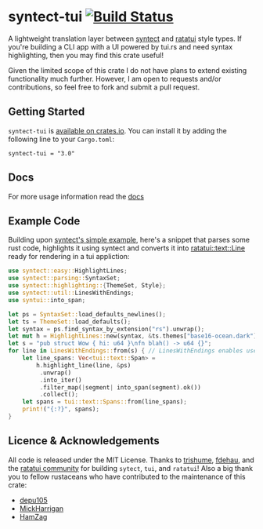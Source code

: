 # syntect-tui [![Build Status](https://app.travis-ci.com/chanq-io/syntect-tui.svg?branch=main)](https://app.travis-ci.com/chanq-io/syntect-tui)
A lightweight translation layer between [syntect](https://github.com/trishume/syntect) and
[ratatui](https://github.com/ratatui-org/ratatui) style types. If you're building a CLI app with a UI powered by tui.rs and need syntax highlighting, then you may find this crate useful!

Given the limited scope of this crate I do not have plans to extend existing functionality much further. However, I am open to requests and/or contributions, so feel free to fork and submit a pull request.

## Getting Started
`syntect-tui` is [available on crates.io](https://crates.io/crates/syntect-tui). You can install it by adding the following line to your `Cargo.toml`:

```
syntect-tui = "3.0"
```

## Docs
For more usage information read the [docs](https://docs.rs/syntect-tui/latest/syntect_tui/)

## Example Code
Building upon [syntect's simple example](https://github.com/trishume/syntect#example-code), here's a
snippet that parses some rust code, highlights it using syntect and converts it into
[ratatui::text::Line](https://docs.rs/ratatui/latest/ratatui/text/struct.Line.html) ready for rendering in a tui appliction:
```rust
use syntect::easy::HighlightLines;
use syntect::parsing::SyntaxSet;
use syntect::highlighting::{ThemeSet, Style};
use syntect::util::LinesWithEndings;
use syntui::into_span;

let ps = SyntaxSet::load_defaults_newlines();
let ts = ThemeSet::load_defaults();
let syntax = ps.find_syntax_by_extension("rs").unwrap();
let mut h = HighlightLines::new(syntax, &ts.themes["base16-ocean.dark"]);
let s = "pub struct Wow { hi: u64 }\nfn blah() -> u64 {}";
for line in LinesWithEndings::from(s) { // LinesWithEndings enables use of newlines mode
    let line_spans: Vec<tui::text::Span> =
        h.highlight_line(line, &ps)
         .unwrap()
         .into_iter()
         .filter_map(|segment| into_span(segment).ok())
         .collect();
    let spans = tui::text::Spans::from(line_spans);
    print!("{:?}", spans);
}

```

## Licence & Acknowledgements
 All code is released under the MIT License. Thanks to [trishume](https://github.com/trishume),
 [fdehau](https://github.com/fdehau/), and the [ratatui
 community](https://github.com/ratatui-org/ratatui) for building `sytect`, `tui`, and `ratatui`!
 Also a big thank you to fellow rustaceans who have contributed to the maintenance of this crate:

- [depu105](https://github.com/deepu105)
- [MickHarrigan](https://github.com/MickHarrigan)
- [HamZag](https://github.com/zaghaghi)
